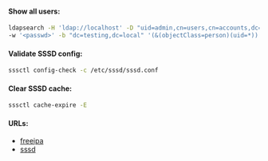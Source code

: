 #### Show all users:
```bash
ldapsearch -H 'ldap://localhost' -D "uid=admin,cn=users,cn=accounts,dc=testing,dc=local" \
-w '<passwd>' -b "dc=testing,dc=local" '(&(objectClass=person)(uid=*))' uid displayName memberof
```

#### Validate SSSD config:
```bash
sssctl config-check -c /etc/sssd/sssd.conf
```

#### Clear SSSD cache:
```bash
sssctl cache-expire -E
```

#### URLs:
- [freeipa](https://www.freeipa.org/page/Documentation.html)
- [sssd](https://sssd.io/docs/introduction.html)
